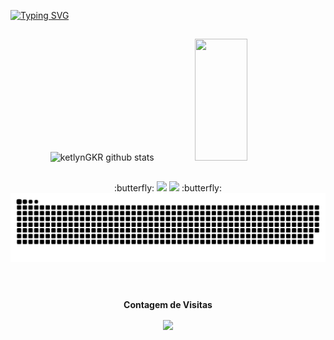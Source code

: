 [![Typing SVG](https://readme-typing-svg.herokuapp.com/?color=9600ff&size=35&center=true&vCenter=true&width=1000&lines=%E2%8A%B9+Olá,+seja+bem+vindo(a)+ao+meu+perfil!+%E2%8A%B9)](https://git.io/typing-svg)
 
 ##

<div align="center">  
  <img width="49%" height="195px" src="https://github-readme-stats.vercel.app/api?username=ketlynGKR&show_icons=true&count_private=true&hide_border=true&title_color=9600ff&icon_color=9600ff&text_color=c9d1d9&bg_color=0d1117" alt="ketlynGKR github stats" /> 
  <img width="41%" height="195px" src="https://github-readme-stats.vercel.app/api/top-langs/?username=ketlynGKR&layout=compact&hide_border=true&title_color=9600ff&text_color=ffffff&bg_color=0d1117" />
</div>

##

<div align="center"> 
 :butterfly:
  <a href="https://www.instagram.com/ketlyn.xks/" target"=_blank"><img src="https://img.shields.io/badge/Instagram-E4405F?style=for-the-badge&logo=instagram&logoColor=white" target="_blank"></a>
 <a href = "mailto:ketlyn.xks@gmail.com"><img src="https://img.shields.io/badge/-Gmail-%23333?style=for-the-badge&logo=gmail&logoColor=red" target="_blank"></a>
 :butterfly:
</div>

<picture align="center">
  <source media="(prefers-color-scheme: dark)" srcset="https://raw.githubusercontent.com/ketlynGKR/ketlynGKR/output/github-contribution-grid-snake-dark.svg">
  <source media="(prefers-color-scheme: light)" srcset="https://raw.githubusercontent.com/ketlynGKR/ketlynGKR/output/github-contribution-grid-snake-dark.svg">
  <img align="center" alt="github contribution grid snake animation" src="https://raw.githubusercontent.com/mari4souza/mari4souza/output/github-contribution-grid-snake.svg">
</picture>

##
 <div align="center">
<br><p align="centre"><b>Contagem de Visitas</b></p>  
<p align="center"><img align="center" src="https://profile-counter.glitch.me/{ketlynGKR}/count.svg" /></p> 
<br></div>
